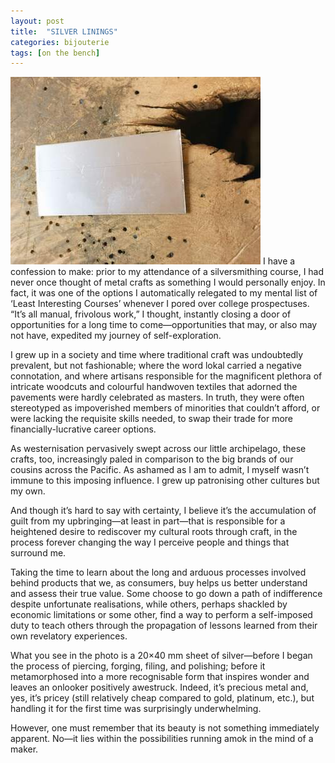 ```yaml
---
layout: post
title:  "SILVER LININGS"
categories: bijouterie
tags: [on the bench]
---
```


<span class="image right"><img src="/assets/images/photo-2018-06-28.jpg" alt="" /></span>
I have a confession to make: prior to my attendance of a silversmithing course, I had never once thought of metal crafts as something I would personally enjoy. In fact, it was one of the options I automatically relegated to my mental list of ‘Least Interesting Courses’ whenever I pored over college prospectuses. “It’s all manual, frivolous work,” I thought, instantly closing a door of opportunities for a long time to come—opportunities that may, or also may not have, expedited my journey of self-exploration.

I grew up in a society and time where traditional craft was undoubtedly prevalent, but not fashionable; where the word lokal carried a negative connotation, and where artisans responsible for the magnificent plethora of intricate woodcuts and colourful handwoven textiles that adorned the pavements were hardly celebrated as masters. In truth, they were often stereotyped as impoverished members of minorities that couldn’t afford, or were lacking the requisite skills needed, to swap their trade for more financially-lucrative career options.

As westernisation pervasively swept across our little archipelago, these crafts, too, increasingly paled in comparison to the big brands of our cousins across the Pacific. As ashamed as I am to admit, I myself wasn’t immune to this imposing influence. I grew up patronising other cultures but my own.

And though it’s hard to say with certainty, I believe it’s the accumulation of guilt from my upbringing—at least in part—that is responsible for a heightened desire to rediscover my cultural roots through craft, in the process forever changing the way I perceive people and things that surround me.

Taking the time to learn about the long and arduous processes involved behind products that we, as consumers, buy helps us better understand and assess their true value. Some choose to go down a path of indifference despite unfortunate realisations, while others, perhaps shackled by economic limitations or some other, find a way to perform a self-imposed duty to teach others through the propagation of lessons learned from their own revelatory experiences.

What you see in the photo is a 20×40 mm sheet of silver—before I began the process of piercing, forging, filing, and polishing; before it metamorphosed into a more recognisable form that inspires wonder and leaves an onlooker positively awestruck. Indeed, it’s precious metal and, yes, it’s pricey (still relatively cheap compared to gold, platinum, etc.), but handling it for the first time was surprisingly underwhelming.

However, one must remember that its beauty is not something immediately apparent. No—it lies within the possibilities running amok in the mind of a maker.
